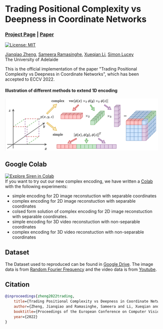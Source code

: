 # Trading Positional Complexity vs Deepness in Coordinate Networks
### [Project Page](https://osiriszjq.github.io/complex_encoding) | [Paper](https://www.ecva.net/papers/eccv_2022/papers_ECCV/papers/136870142.pdf)
[![License: MIT](https://img.shields.io/badge/License-MIT-yellow.svg)](https://opensource.org/licenses/MIT)


[Jianqiao Zheng](https://github.com/osiriszjq/),
[Sameera Ramasinghe](https://scholar.google.pl/citations?user=-j0m9aMAAAAJ&hl=en),
[Xueqian Li](https://lilac-lee.github.io/),
[Simon Lucey](https://www.adelaide.edu.au/directory/simon.lucey)<br>
The University of Adelaide

This is the official implementation of the paper "Trading Positional Complexity vs Deepness in Coordinate Networks", which has been accepted to ECCV 2022.

#### Illustration of different methods to extend 1D encoding
![Illustration of different methods to extend 1D encoding](imgs/simple_complex_encoding.png)
    
    
## Google Colab
[![Explore Siren in Colab](https://colab.research.google.com/assets/colab-badge.svg)](https://colab.research.google.com/github/osiriszjq/complex_encoding/blob/main/complex_encoding.ipynb)<br>
If you want to try out our new complex encoding, we have written a [Colab](https://colab.research.google.com/github/osiriszjq/complex_encoding/blob/main/complex_encoding.ipynb) with the following experiments:
* simple encoding for 2D image reconstuction with separable coordinates
* complex encoding for 2D image reconstuction with separable coordinates
* colsed form solution of complex encoding for 2D image reconstuction with separable coordinates.
* simple encoding for 3D video reconstuction with non-separable coordinates
* complex encoding for 3D video reconstuction with non-separable coordinates


## Dataset
The Dataset used to reproduced can be found in [Google Drive](https://drive.google.com/drive/folders/1yLVG1WT5i9PxchNqAb84nJdHuLlNPCj4?usp=sharing). The image data is from [Random Fourier Frequency](https://github.com/tancik/fourier-feature-networks) and the video data is from [Youtube](https://research.google.com/youtube-bb/).


## Citation
```bibtex
@inproceedings{zheng2022trading,
    title={Trading Positional Complexity vs Deepness in Coordinate Networks},
    author={Zheng, Jianqiao and Ramasinghe, Sameera and Li, Xueqian and Lucey, Simon},
    booktitle={Proceedings of the European Conference on Computer Vision (ECCV)},
    year={2022}
}
```
